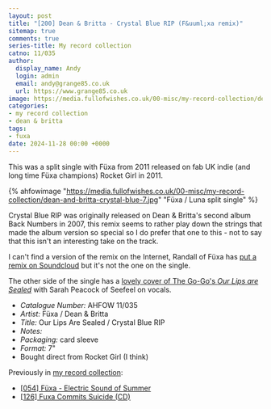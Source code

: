 ```yaml
---
layout: post
title: "[200] Dean & Britta - Crystal Blue RIP (F&uuml;xa remix)"
sitemap: true
comments: true
series-title: My record collection
catno: 11/035
author:
  display_name: Andy
  login: admin
  email: andy@grange85.co.uk
  url: https://www.grange85.co.uk
image: https://media.fullofwishes.co.uk/00-misc/my-record-collection/dean-and-britta-crystal-blue-7.jpg
categories:
- my record collection
- dean & britta
tags:
- fuxa
date: 2024-11-28 00:00 +0000
---
```

This was a split single with F&uuml;xa from 2011 released on fab UK indie (and long time F&uuml;xa champions) Rocket Girl in 2011.

{% ahfowimage "https://media.fullofwishes.co.uk/00-misc/my-record-collection/dean-and-britta-crystal-blue-7.jpg" "F&uuml;xa / Luna split single" %}

Crystal Blue RIP was originally released on Dean & Britta's second album Back Numbers in 2007, this remix seems to rather play down the strings that made the album version so special so I do prefer that one to this - not to say that this isn't an interesting take on the track.

I can't find a version of the remix on the Internet, Randall of F&uuml;xa has [put a remix on Soundcloud](https://soundcloud.com/fuxa/dean-and-britta-crystal-blue-rip-fuxa-remix) but it's not the one on the single.

The other side of the single has a [lovely cover of The Go-Go's _Our Lips are Sealed_](https://fuxa1.bandcamp.com/track/our-lips-are-sealed) with Sarah Peacock of Seefeel on vocals.

 - *Catalogue Number:* AHFOW 11/035
 - *Artist:* F&uuml;xa / Dean & Britta
 - *Title:* Our Lips Are Sealed / Crystal Blue RIP
 - *Notes:* 
 - *Packaging:* card sleeve 
 - *Format:* 7" 
 - Bought direct from Rocket Girl (I think)

Previously in [my record collection](/category/my-record-collection):
 - [[054] Füxa - Electric Sound of Summer](/2023/07/24/my-record-collection-054-fuxa-electric-sound-of-summer/)
 - [[126] Fuxa Commits Suicide (CD)](/2024/03/25/my-record-collection-121-fuxa-commits-suicide-cd/)


